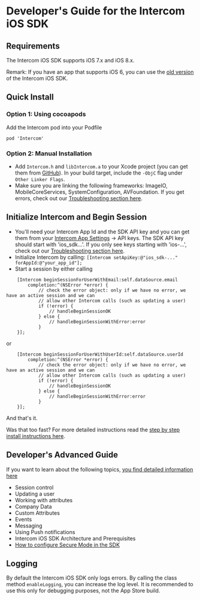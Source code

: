 # Developer's Guide for the Intercom iOS SDK

## Requirements
The Intercom iOS SDK supports iOS 7.x and iOS 8.x.

Remark: If you have an app that supports iOS 6, you can use the [old version](https://github.com/intercom/intercom-ios/tree/sdk1) of the Intercom iOS SDK.

## Quick Install
### Option 1: Using cocoapods
Add the Intercom pod into your Podfile
```
pod 'Intercom'
```

### Option 2: Manual Installation 
- Add `Intercom.h` and `libIntercom.a` to your Xcode project (you can get them from [GitHub](https://github.com/intercom/intercom-ios/tree/master/Intercom)). In your build target, include the `-ObjC` flag under `Other Linker Flags`. 
- Make sure you are linking the following frameworks: ImageIO, MobileCoreServices, SystemConfiguration, AVFoundation. If you get errors, check out our [Troubleshooting section here](http://docs.intercom.io/install-on-your-mobile-product/install-the-intercom-ios-sdk#troubleshooting-installation).

## Initialize Intercom and Begin Session
- You'll need your Intercom App Id and the SDK API key and you can get them from your [Intercom App Settings](https://app.intercom.io/) -> API keys.  The SDK API key should start with 'ios_sdk...'. If you only see keys starting with 'ios-...', check out our [Troubleshooting section here](http://docs.intercom.io/install-on-your-mobile-product/install-the-intercom-ios-sdk#troubleshooting-installation).
- Initialize Intercom by calling:
`[Intercom setApiKey:@"ios_sdk-..." forAppId:@"your_app_id"];`
- Start a session by either calling
```objc
    [Intercom beginSessionForUserWithEmail:self.dataSource.email
        completion:^(NSError *error) {
            // check the error object: only if we have no error, we have an active session and we can
            // allow other Intercom calls (such as updating a user)
            if (!error) {
                // handleBeginSessionOK
            } else {
                // handleBeginSessionWithError:error
            }
    }];
```
or
```objc
    [Intercom beginSessionForUserWithUserId:self.dataSource.userId
        completion:^(NSError *error) {
            // check the error object: only if we have no error, we have an active session and we can
            // allow other Intercom calls (such as updating a user)
            if (!error) {
                // handleBeginSessionOK
            } else {
                // handleBeginSessionWithError:error
            }
    }];
```
And that's it. 

Was that too fast? For more detailed instructions read the [step by step install instructions here](http://docs.intercom.io/install-on-your-mobile-product/install-the-intercom-ios-sdk#step-by-step-install).

## Developer's Advanced Guide
If you want to learn about the following topics, [you find detailed information here](http://docs.intercom.io/install-on-your-mobile-product/configure-the-ios-sdk-part-2)
- Session control
- Updating a user
- Working with attributes
- Company Data
- Custom Attributes
- Events
- Messaging
- Using Push notifications
- Intercom iOS SDK Architecture and Prerequisites
- [How to configure Secure Mode in the SDK](http://docs.intercom.io/install-on-your-mobile-product/install-ios-sdk-part-3)

## Logging
By default the Intercom iOS SDK only logs errors. By calling the class method `enableLogging`, you can increase the log level. It is recommended to use this only for debugging purposes, not the App Store build.